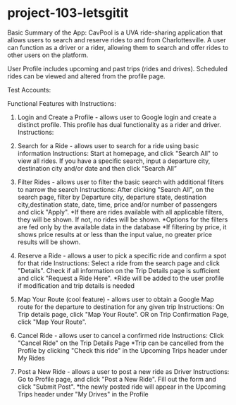 # project-103-letsgitit

Basic Summary of the App:
CavPool is a UVA ride-sharing application that allows users to search and reserve rides to and from Charlottesville. A user can function as a driver or a rider, allowing them to search and offer rides to other users on the platform. 

User Profile includes upcoming and past trips (rides and drives). Scheduled rides can be viewed and altered from the profile page. 


Test Accounts:



Functional Features with Instructions:

1. Login and Create a Profile - allows user to Google login and create a distinct profile. This profile has dual functionality as a rider and driver.
      Instructions: 

2. Search for a Ride  - allows user to search for a ride using basic information
      Instructions: Start at homepage, and click "Search All" to view all rides. If you have a specific search, input a             departure city, destination city and/or date and then click “Search All” 

3. Filter Rides - allows user to filter the basic search with additional filters to narrow the search
      Instructions: After clicking "Search All", on the search page, filter by Departure city, departure state, destination         city,destination state, date, time, price and/or number of passengers and click "Apply". 
        *If there are rides available with all applicable filters, they will be shown. If not, no rides will be shown. 
        *Options for the filters are fed only by the available data in the database
        *If filtering by price, it shows price results at or less than the input value, no greater price results will be                shown.
  
4. Reserve a Ride - allows a user to pick a specific ride and confirm a spot for that ride
      Instructions: Select a ride from the search page and click "Details". Check if all information on the Trip Details page       is sufficient and click "Request a Ride Here". 
        *Ride will be added to the user profile if modification and trip details is needed

5. Map Your Route (cool feature) - allows user to obtain a Google Map route for the departure to destination for any given trip
      Instructions: On Trip details page, click "Map Your Route". OR on Trip Confirmation Page, click "Map Your Route". 

6. Cancel Ride - allows user to cancel a confirmed ride
      Instructions: Click "Cancel Ride" on the Trip Details Page
        *Trip can be cancelled from the Profile by clicking "Check this ride" in the Upcoming Trips header under My Rides

7. Post a New Ride - allows a user to post a new ride as Driver 
      Instructions: Go to Profile page, and click "Post a New Ride". Fill out the form and click "Submit Post". 
        *the newly posted ride will appear in the Upcoming Trips header under "My Drives" in the Profile


